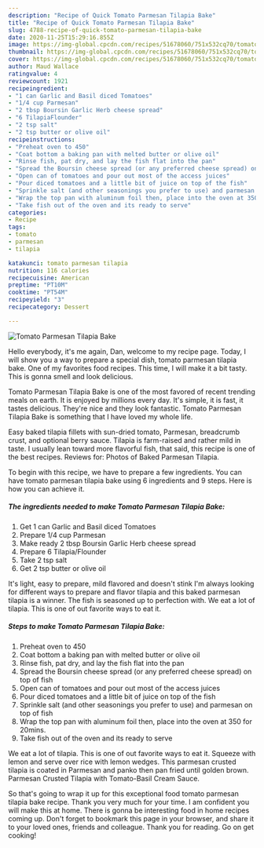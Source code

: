 ```yaml
---
description: "Recipe of Quick Tomato Parmesan Tilapia Bake"
title: "Recipe of Quick Tomato Parmesan Tilapia Bake"
slug: 4788-recipe-of-quick-tomato-parmesan-tilapia-bake
date: 2020-11-25T15:29:16.855Z
image: https://img-global.cpcdn.com/recipes/51678060/751x532cq70/tomato-parmesan-tilapia-bake-recipe-main-photo.jpg
thumbnail: https://img-global.cpcdn.com/recipes/51678060/751x532cq70/tomato-parmesan-tilapia-bake-recipe-main-photo.jpg
cover: https://img-global.cpcdn.com/recipes/51678060/751x532cq70/tomato-parmesan-tilapia-bake-recipe-main-photo.jpg
author: Maud Wallace
ratingvalue: 4
reviewcount: 1921
recipeingredient:
- "1 can Garlic and Basil diced Tomatoes"
- "1/4 cup Parmesan"
- "2 tbsp Boursin Garlic Herb cheese spread"
- "6 TilapiaFlounder"
- "2 tsp salt"
- "2 tsp butter or olive oil"
recipeinstructions:
- "Preheat oven to 450"
- "Coat bottom a baking pan with melted butter or olive oil"
- "Rinse fish, pat dry, and lay the fish flat into the pan"
- "Spread the Boursin cheese spread (or any preferred cheese spread) on top of fish"
- "Open can of tomatoes and pour out most of the access juices"
- "Pour diced tomatoes and a little bit of juice on top of the fish"
- "Sprinkle salt (and other seasonings you prefer to use) and parmesan on top of fish"
- "Wrap the top pan with aluminum foil then, place into the oven at 350 for 20mins."
- "Take fish out of the oven and its ready to serve"
categories:
- Recipe
tags:
- tomato
- parmesan
- tilapia

katakunci: tomato parmesan tilapia 
nutrition: 116 calories
recipecuisine: American
preptime: "PT10M"
cooktime: "PT54M"
recipeyield: "3"
recipecategory: Dessert

---
```



![Tomato Parmesan Tilapia Bake](https://img-global.cpcdn.com/recipes/51678060/751x532cq70/tomato-parmesan-tilapia-bake-recipe-main-photo.jpg)

Hello everybody, it's me again, Dan, welcome to my recipe page. Today, I will show you a way to prepare a special dish, tomato parmesan tilapia bake. One of my favorites food recipes. This time, I will make it a bit tasty. This is gonna smell and look delicious.

Tomato Parmesan Tilapia Bake is one of the most favored of recent trending meals on earth. It is enjoyed by millions every day. It's simple, it is fast, it tastes delicious. They're nice and they look fantastic. Tomato Parmesan Tilapia Bake is something that I have loved my whole life.

Easy baked tilapia fillets with sun-dried tomato, Parmesan, breadcrumb crust, and optional berry sauce. Tilapia is farm-raised and rather mild in taste. I usually lean toward more flavorful fish, that said, this recipe is one of the best recipes. Reviews for: Photos of Baked Parmesan Tilapia.


To begin with this recipe, we have to prepare a few ingredients. You can have tomato parmesan tilapia bake using 6 ingredients and 9 steps. Here is how you can achieve it.

<!--inarticleads1-->

##### The ingredients needed to make Tomato Parmesan Tilapia Bake:

1. Get 1 can Garlic and Basil diced Tomatoes
1. Prepare 1/4 cup Parmesan
1. Make ready 2 tbsp Boursin Garlic Herb cheese spread
1. Prepare 6 Tilapia/Flounder
1. Take 2 tsp salt
1. Get 2 tsp butter or olive oil


It&#39;s light, easy to prepare, mild flavored and doesn&#39;t stink I&#39;m always looking for different ways to prepare and flavor tilapia and this baked parmesan tilapia is a winner. The fish is seasoned up to perfection with. We eat a lot of tilapia. This is one of out favorite ways to eat it. 

<!--inarticleads2-->

##### Steps to make Tomato Parmesan Tilapia Bake:

1. Preheat oven to 450
1. Coat bottom a baking pan with melted butter or olive oil
1. Rinse fish, pat dry, and lay the fish flat into the pan
1. Spread the Boursin cheese spread (or any preferred cheese spread) on top of fish
1. Open can of tomatoes and pour out most of the access juices
1. Pour diced tomatoes and a little bit of juice on top of the fish
1. Sprinkle salt (and other seasonings you prefer to use) and parmesan on top of fish
1. Wrap the top pan with aluminum foil then, place into the oven at 350 for 20mins.
1. Take fish out of the oven and its ready to serve


We eat a lot of tilapia. This is one of out favorite ways to eat it. Squeeze with lemon and serve over rice with lemon wedges. This parmesan crusted tilapia is coated in Parmesan and panko then pan fried until golden brown. Parmesan Crusted Tilapia with Tomato-Basil Cream Sauce. 

So that's going to wrap it up for this exceptional food tomato parmesan tilapia bake recipe. Thank you very much for your time. I am confident you will make this at home. There is gonna be interesting food in home recipes coming up. Don't forget to bookmark this page in your browser, and share it to your loved ones, friends and colleague. Thank you for reading. Go on get cooking!
